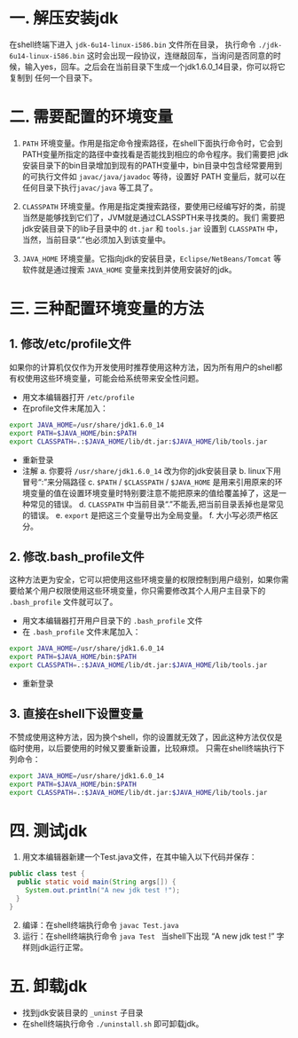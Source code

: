 # 一. 解压安装jdk
在shell终端下进入 `jdk-6u14-linux-i586.bin` 文件所在目录，
执行命令 `./jdk-6u14-linux-i586.bin` 这时会出现一段协议，连继敲回车，当询问是否同意的时候，输入yes，回车。之后会在当前目录下生成一个jdk1.6.0_14目录，你可以将它复制到 任何一个目录下。

# 二. 需要配置的环境变量
1. `PATH` 环境变量。作用是指定命令搜索路径，在shell下面执行命令时，它会到PATH变量所指定的路径中查找看是否能找到相应的命令程序。我们需要把 jdk安装目录下的bin目录增加到现有的PATH变量中，bin目录中包含经常要用到的可执行文件如 `javac/java/javadoc` 等待，设置好 PATH 变量后，就可以在任何目录下执行`javac/java` 等工具了。

2. `CLASSPATH` 环境变量。作用是指定类搜索路径，要使用已经编写好的类，前提当然是能够找到它们了，JVM就是通过CLASSPTH来寻找类的。我们 需要把jdk安装目录下的lib子目录中的 `dt.jar` 和 `tools.jar` 设置到 `CLASSPATH` 中，当然，当前目录“.”也必须加入到该变量中。

3. `JAVA_HOME` 环境变量。它指向jdk的安装目录，`Eclipse/NetBeans/Tomcat` 等软件就是通过搜索 `JAVA_HOME` 变量来找到并使用安装好的jdk。

# 三. 三种配置环境变量的方法

## 1. 修改/etc/profile文件

如果你的计算机仅仅作为开发使用时推荐使用这种方法，因为所有用户的shell都有权使用这些环境变量，可能会给系统带来安全性问题。
- 用文本编辑器打开 `/etc/profile`
- 在profile文件末尾加入：
``` sh
export JAVA_HOME=/usr/share/jdk1.6.0_14
export PATH=$JAVA_HOME/bin:$PATH
export CLASSPATH=.:$JAVA_HOME/lib/dt.jar:$JAVA_HOME/lib/tools.jar 
```

- 重新登录
- 注解
a. 你要将 `/usr/share/jdk1.6.0_14` 改为你的jdk安装目录
b. linux下用冒号“:”来分隔路径
c. `$PATH` / `$CLASSPATH` / `$JAVA_HOME` 是用来引用原来的环境变量的值在设置环境变量时特别要注意不能把原来的值给覆盖掉了，这是一种常见的错误。
d. `CLASSPATH` 中当前目录“.”不能丢,把当前目录丢掉也是常见的错误。
e. `export` 是把这三个变量导出为全局变量。
f. 大小写必须严格区分。

## 2. 修改.bash_profile文件

这种方法更为安全，它可以把使用这些环境变量的权限控制到用户级别，如果你需要给某个用户权限使用这些环境变量，你只需要修改其个人用户主目录下的
`.bash_profile` 文件就可以了。
- 用文本编辑器打开用户目录下的 `.bash_profile` 文件
- 在 `.bash_profile` 文件末尾加入：

``` sh
export JAVA_HOME=/usr/share/jdk1.6.0_14
export PATH=$JAVA_HOME/bin:$PATH
export CLASSPATH=.:$JAVA_HOME/lib/dt.jar:$JAVA_HOME/lib/tools.jar
```

- 重新登录

## 3. 直接在shell下设置变量
不赞成使用这种方法，因为换个shell，你的设置就无效了，因此这种方法仅仅是临时使用，以后要使用的时候又要重新设置，比较麻烦。
只需在shell终端执行下列命令：

``` sh
export JAVA_HOME=/usr/share/jdk1.6.0_14
export PATH=$JAVA_HOME/bin:$PATH
export CLASSPATH=.:$JAVA_HOME/lib/dt.jar:$JAVA_HOME/lib/tools.jar
```

# 四. 测试jdk
1. 用文本编辑器新建一个Test.java文件，在其中输入以下代码并保存：
``` java
public class test {
  public static void main(String args[]) {
    System.out.println("A new jdk test !");
　}
}
```
2. 编译：在shell终端执行命令 `javac Test.java `
3. 运行：在shell终端执行命令 `java Test `
当shell下出现 “A new jdk test !” 字样则jdk运行正常。 

# 五. 卸载jdk 
- 找到jdk安装目录的 `_uninst` 子目录 
- 在shell终端执行命令 `./uninstall.sh` 即可卸载jdk。

